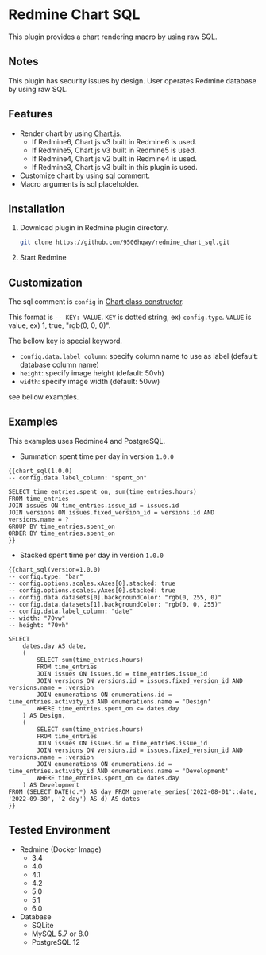# Redmine Chart SQL

This plugin provides a chart rendering macro by using raw SQL.

## Notes

This plugin has security issues by design.
User operates Redmine database by using raw SQL.

## Features

- Render chart by using [Chart.js](https://www.chartjs.org/).
  - If Redmine6, Chart.js v3 built in Redmine6 is used.
  - If Redmine5, Chart.js v3 built in Redmine5 is used.
  - If Redmine4, Chart.js v2 built in Redmine4 is used.
  - If Redmine3, Chart.js v3 built in this plugin is used.
- Customize chart by using sql comment.
- Macro arguments is sql placeholder.

## Installation

1. Download plugin in Redmine plugin directory.
   ```sh
   git clone https://github.com/9506hqwy/redmine_chart_sql.git
   ```
2. Start Redmine

## Customization

The sql comment is `config` in [Chart class constructor](https://www.chartjs.org/docs/latest/api/classes/Chart.html#constructors).

This format is `-- KEY: VALUE`.
`KEY` is dotted string, ex) `config.type`.
`VALUE` is value, ex) 1, true, "rgb(0, 0, 0)".

The bellow key is special keyword.

- `config.data.label_column`: specify column name to use as label (default: database column name)
- `height`: specify image height (default: 50vh)
- `width`: specify image width (default: 50vw)

see bellow examples.

## Examples

This examples uses Redmine4 and PostgreSQL.

- Summation spent time per day in version `1.0.0`

```
{{chart_sql(1.0.0)
-- config.data.label_column: "spent_on"

SELECT time_entries.spent_on, sum(time_entries.hours)
FROM time_entries
JOIN issues ON time_entries.issue_id = issues.id
JOIN versions ON issues.fixed_version_id = versions.id AND versions.name = ?
GROUP BY time_entries.spent_on
ORDER BY time_entries.spent_on
}}
```

- Stacked spent time per day in version `1.0.0`

```
{{chart_sql(version=1.0.0)
-- config.type: "bar"
-- config.options.scales.xAxes[0].stacked: true
-- config.options.scales.yAxes[0].stacked: true
-- config.data.datasets[0].backgroundColor: "rgb(0, 255, 0)"
-- config.data.datasets[1].backgroundColor: "rgb(0, 0, 255)"
-- config.data.label_column: "date"
-- width: "70vw"
-- height: "70vh"

SELECT
    dates.day AS date,
    (
        SELECT sum(time_entries.hours)
        FROM time_entries
        JOIN issues ON issues.id = time_entries.issue_id
        JOIN versions ON versions.id = issues.fixed_version_id AND versions.name = :version
        JOIN enumerations ON enumerations.id = time_entries.activity_id AND enumerations.name = 'Design'
        WHERE time_entries.spent_on <= dates.day
    ) AS Design,
    (
        SELECT sum(time_entries.hours)
        FROM time_entries
        JOIN issues ON issues.id = time_entries.issue_id
        JOIN versions ON versions.id = issues.fixed_version_id AND versions.name = :version
        JOIN enumerations ON enumerations.id = time_entries.activity_id AND enumerations.name = 'Development'
        WHERE time_entries.spent_on <= dates.day
    ) AS Development
FROM (SELECT DATE(d.*) AS day FROM generate_series('2022-08-01'::date, '2022-09-30', '2 day') AS d) AS dates
}}
```

## Tested Environment

* Redmine (Docker Image)
  * 3.4
  * 4.0
  * 4.1
  * 4.2
  * 5.0
  * 5.1
  * 6.0
* Database
  * SQLite
  * MySQL 5.7 or 8.0
  * PostgreSQL 12
